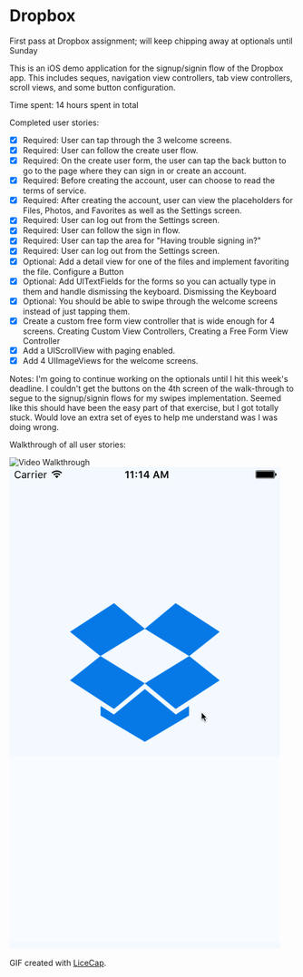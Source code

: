# Dropbox
First pass at Dropbox assignment; will keep chipping away at optionals until Sunday

This is an iOS demo application for the signup/signin flow of the Dropbox app. This includes seques, navigation view controllers, tab view controllers, scroll views, and some button configuration.

Time spent: 14 hours spent in total

Completed user stories:

 * [x] Required: User can tap through the 3 welcome screens.
 * [x] Required: User can follow the create user flow.
 * [x] Required: On the create user form, the user can tap the back button to go to the page where they can sign in or create an account.
 * [x] Required: Before creating the account, user can choose to read the terms of service.
 * [x] Required: After creating the account, user can view the placeholders for Files, Photos, and Favorites as well as the Settings screen.
 * [x] Required: User can log out from the Settings screen.
 * [x] Required: User can follow the sign in flow.
 * [x] Required: User can tap the area for "Having trouble signing in?"
 * [x] Required: User can log out from the Settings screen.
 * [x] Optional: Add a detail view for one of the files and implement favoriting the file. Configure a Button
 * [x] Optional: Add UITextFields for the forms so you can actually type in them and handle dismissing the keyboard. Dismissing the Keyboard
 * [x] Optional: You should be able to swipe through the welcome screens instead of just tapping them.
 * [x] Create a custom free form view controller that is wide enough for 4 screens. Creating Custom View Controllers, Creating a Free Form View Controller
 * [x] Add a UIScrollView with paging enabled.
 * [x] Add 4 UIImageViews for the welcome screens.

Notes:
I'm going to continue working on the optionals until I hit this week's deadline. I couldn't get the buttons on the 4th screen of the walk-through to segue to the signup/signin flows for my swipes implementation. Seemed like this should have been the easy part of that exercise, but I got totally stuck. Would love an extra set of eyes to help me understand was I was doing wrong.

Walkthrough of all user stories:

![Video Walkthrough](dropbox2.gif)
![Video Walkthrough](dropbox_swipes.gif)

GIF created with [LiceCap](http://www.cockos.com/licecap/).
